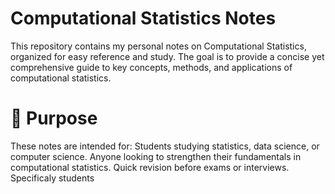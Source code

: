 # Computational Statistics Notes

This repository contains my personal notes on Computational Statistics, organized for easy reference and study. The goal is to provide a concise yet comprehensive guide to key concepts, methods, and applications of computational statistics.

# 🎯 Purpose

These notes are intended for:
Students studying statistics, data science, or computer science.
Anyone looking to strengthen their fundamentals in computational statistics.
Quick revision before exams or interviews.
Specificaly students
